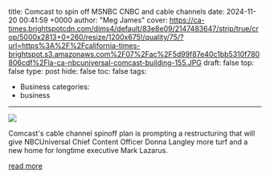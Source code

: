 title: Comcast to spin off MSNBC CNBC and cable channels
date: 2024-11-20 00:41:59 +0000
author: "Meg James"
cover: https://ca-times.brightspotcdn.com/dims4/default/83e8e09/2147483647/strip/true/crop/5000x2813+0+260/resize/1200x675!/quality/75/?url=https%3A%2F%2Fcalifornia-times-brightspot.s3.amazonaws.com%2F07%2Fac%2F5d99f87e40c1bb5310f780806cdf%2Fla-ca-nbcuniversal-comcast-building-155.JPG
draft: false
top: false
type: post
hide: false
toc: false
tags:
  - Business
categories:
  - business
---

![](https://ca-times.brightspotcdn.com/dims4/default/83e8e09/2147483647/strip/true/crop/5000x2813+0+260/resize/1200x675!/quality/75/?url=https%3A%2F%2Fcalifornia-times-brightspot.s3.amazonaws.com%2F07%2Fac%2F5d99f87e40c1bb5310f780806cdf%2Fla-ca-nbcuniversal-comcast-building-155.JPG)

Comcast's cable channel spinoff plan is prompting a restructuring that will give NBCUniversal Chief Content Officer Donna Langley more turf and a new home for longtime executive Mark Lazarus.

[read more](https://www.latimes.com/entertainment-arts/business/story/2024-11-19/comcast-to-spin-off-msnbc-cnbc-and-cable-channels)
